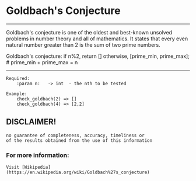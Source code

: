 # Goldbach's Conjecture

___
Goldbach's conjecture is one of the oldest and best-known 
unsolved problems in number theory and all of mathematics. 
It states that every even natural number greater than 2 
is the sum of two prime numbers. 

Goldbach's conjecture: 
    if n%2, 
        return [] 
    otherwise, 
        [prime_min, prime_max]; # prime_min + prime_max = n
___

    Required:
        :param n:   -> int  - the nth to be tested

    Example:
        check_goldbach(2) => []
        check_goldbach(4) => [2,2]

## DISCLAIMER!
    no guarantee of completeness, accuracy, timeliness or 
    of the results obtained from the use of this information

### For more information:
	Visit [Wikipedia](https://en.wikipedia.org/wiki/Goldbach%27s_conjecture)